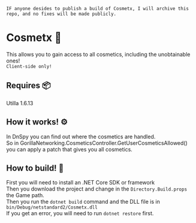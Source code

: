 `IF anyone desides to publish a build of Cosmetx, I will archive this repo, and no fixes will be made publicly.`

# Cosmetx 🧢
This allows you to gain access to all cosmetics, including the unobtainable ones! <br />
`Client-side only!`
## Requires 📦
Utilla 1.6.13
## How it works! ⚙️
In DnSpy you can find out where the cosmetics are handled. <br />
So in GorillaNetworking.CosmeticsController.GetUserCosmeticsAllowed() you can apply a patch that gives you all cosmetics.

## How to build! 🔨
First you will need to install an .NET Core SDK or framework <br />
Then you download the project and change in the `Directory.Build.props` the Game path. <br />
Then you run the `dotnet build` command and the DLL file is in `bin/Debug/netstandard2/Cosmetx.dll` <br />
If you get an error, you will need to run `dotnet restore` first.

